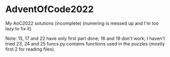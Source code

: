 # AdventOfCode2022
My AoC2022 solutions (incomplete) (numering is messed up and I'm too lazy to fix it)

Note:
15, 17 and 22 have only first part done; 16 and 19 don't work; I haven't tried 23, 24 and 25
funcs.py contains functions used in the puzzles (mostly first 2 for reading files).
